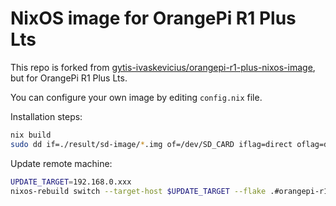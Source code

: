 
# NixOS image for OrangePi R1 Plus Lts

This repo is forked from [gytis-ivaskevicius/orangepi-r1-plus-nixos-image](https://github.com/gytis-ivaskevicius/orangepi-r1-plus-nixos-image), but for OrangePi R1 Plus Lts.

You can configure your own image by editing `config.nix` file.

Installation steps:
```bash
nix build
sudo dd if=./result/sd-image/*.img of=/dev/SD_CARD iflag=direct oflag=direct bs=16M status=progress
```

Update remote machine:
```bash
UPDATE_TARGET=192.168.0.xxx
nixos-rebuild switch --target-host $UPDATE_TARGET --flake .#orangepi-r1-plus-lts-config
```
